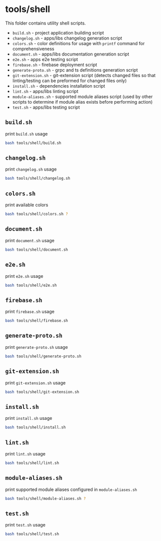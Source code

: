 # tools/shell

This folder contains utility shell scripts.

- `build.sh` - project application building script
- `changelog.sh` - apps/libs changelog generation script
- `colors.sh` - color definitions for usage with `printf` command for comprehensiveness
- `document.sh` - apps/libs documentation generation script
- `e2e.sh` - apps e2e testing script
- `firebase.sh` - firebase deployment script
- `generate-proto.sh` - grpc and ts definitions generation script
- `git-extension.sh` - git-extension script (detects changed files so that linting/testing can be preformed for changed files only)
- `install.sh` - dependencies installation script
- `lint.sh` - apps/libs linting script
- `module-aliases.sh` - supported module aliases script (used by other scripts to determine if module alias exists before performing action)
- `test.sh` - apps/libs testing script

## `build.sh`

print `build.sh` usage

```bash
bash tools/shell/build.sh
```

## `changelog.sh`

print `changelog.sh` usage

```bash
bash tools/shell/changelog.sh
```

## `colors.sh`

print available colors

```bash
bash tools/shell/colors.sh ?
```

## `document.sh`

print `document.sh` usage

```bash
bash tools/shell/document.sh
```

## `e2e.sh`

print `e2e.sh` usage

```bash
bash tools/shell/e2e.sh
```

## `firebase.sh`

print `firebase.sh` usage

```bash
bash tools/shell/firebase.sh
```

## `generate-proto.sh`

print `generate-proto.sh` usage

```bash
bash tools/shell/generate-proto.sh
```

## `git-extension.sh`

print `git-extension.sh` usage

```bash
bash tools/shell/git-extension.sh
```

## `install.sh`

print `install.sh` usage

```bash
bash tools/shell/install.sh
```

## `lint.sh`

print `lint.sh` usage

```bash
bash tools/shell/lint.sh
```

## `module-aliases.sh`

print supported module aliases configured in `module-aliases.sh`

```bash
bash tools/shell/module-aliases.sh ?
```

## `test.sh`

print `test.sh` usage

```bash
bash tools/shell/test.sh
```
